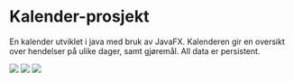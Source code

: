 <h1>Kalender-prosjekt</h1>
<p>En kalender utviklet i java med bruk av JavaFX. Kalenderen gir en oversikt over hendelser på ulike dager, samt gjøremål. All data er persistent.</p>
<img src="../previews/sh1.png">
<img src="../previews/sh2.png">
<img src="../previews/sh3.png">
